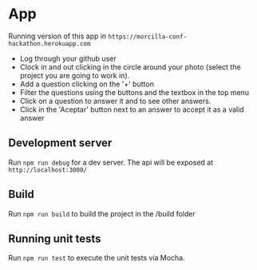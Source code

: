 # App

Running version of this app in `https://morcilla-conf-hackathon.herokuapp.com`

- Log through your github user
- Clock in and out clicking in the circle around your photo (select the project you are going to work in).
- Add a question clicking on the '+' button
- Filter the questions using the buttons and the textbox in the top menu
- Click on a question to answer it and to see other answers.
- Click in the 'Aceptar' button next to an answer to accept it as a valid answer

## Development server

Run `npm run debug` for a dev server. The api will be exposed at `http://localhost:3000/`

## Build

Run `npm run build` to build the project in the /build folder

## Running unit tests

Run `npm run test` to execute the unit tests via Mocha.

